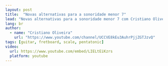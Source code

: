 ```yaml
---
layout: post
title:  "Novas alternativas para a sonoridade menor 7"
lead: "Novas alternativas para a sonoridade menor 7 com Cristiano Oliveira"
lang: br
author:
  - name: "Cristiano Oliveira"
    url: "https://www.youtube.com/channel/UCCVE8kEu3AuhrPjjZGTJzvQ"
tags: [guitar, fretboard, scale, pentatonic]
video:
  url: https://www.youtube.com/embed/LIELtEiKzrs
  platform: youtube
---
```

